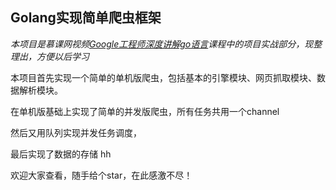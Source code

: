 ## Golang实现简单爬虫框架
*本项目是慕课网视频[Google工程师深度讲解go语言](<https://coding.imooc.com/class/180.html>)课程中的项目实战部分，现整理出，方便以后学习*

本项目首先实现一个简单的单机版爬虫，包括基本的引擎模块、网页抓取模块、数据解析模块。

在单机版基础上实现了简单的并发版爬虫，所有任务共用一个channel

然后又用队列实现并发任务调度，

最后实现了数据的存储
hh

欢迎大家查看，随手给个star，在此感激不尽！
